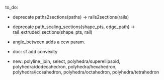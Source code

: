 to_do:

- deprecate paths2sections(paths) -> rails2sections(rails)
- deprecate path_scaling_sections(shape_pts, edge_path) -> rail_extruded_sections(shape_pts, rail)

- angle_between adds a ccw param.

- doc: sf add convexity

- new: polyline_join, select, polyhedra/superellipsoid, polyhedra/dodecahedron, polyhedra/hexahedron, polyhedra/icosahedron, polyhedra/octahedron, polyhedra/tetrahedron